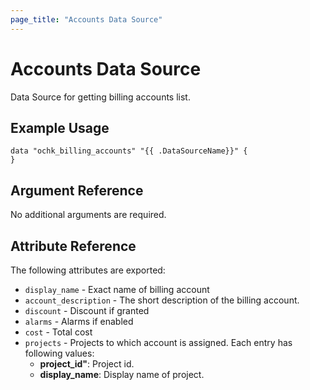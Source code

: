 ```yaml
---
page_title: "Accounts Data Source"
---
```


# Accounts Data Source

Data Source for getting billing accounts list.

## Example Usage

```hcl
data "ochk_billing_accounts" "{{ .DataSourceName}}" {
}
```

## Argument Reference

No additional arguments are required.

## Attribute Reference

The following attributes are exported:

* `display_name` - Exact name of billing account
* `account_description` - The short description of the billing account.
* `discount` - Discount if granted
* `alarms` - Alarms if enabled
* `cost` - Total cost
* `projects` - Projects to which account is assigned.
  Each entry has following values:
    * **project_id"**: Project id.
    * **display_name**: Display name of project.
 
